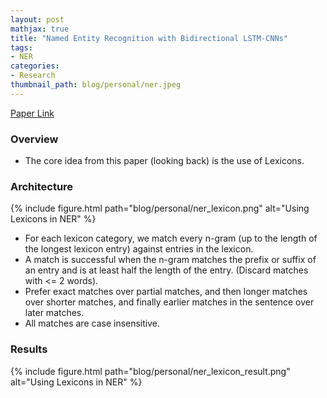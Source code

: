```yaml
---
layout: post
mathjax: true
title: "Named Entity Recognition with Bidirectional LSTM-CNNs"
tags:
- NER
categories:
- Research
thumbnail_path: blog/personal/ner.jpeg
---
```


[Paper Link](https://arxiv.org/pdf/1511.08308.pdf)

### Overview

- The core idea from this paper (looking back) is the use of Lexicons.

### Architecture

{% include figure.html path="blog/personal/ner_lexicon.png" alt="Using Lexicons in NER" %}

- For each lexicon category, we match every n-gram (up to the length of the longest lexicon entry) against entries in the lexicon.
- A match is successful when the n-gram matches the prefix or suffix of an entry and is at least half the length of
the entry. (Discard matches with <= 2 words).
- Prefer exact matches over partial matches, and then longer matches over shorter matches, and finally earlier matches in the sentence over later matches.
- All matches are case insensitive.

### Results

{% include figure.html path="blog/personal/ner_lexicon_result.png" alt="Using Lexicons in NER" %}